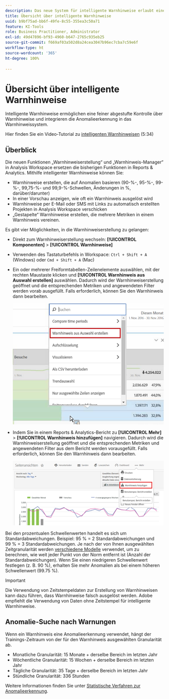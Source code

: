 ```yaml
---
description: Das neue System für intelligente Warnhinweise erlaubt eine feiner abgestufte Kontrolle über Warnhinweise und integriert die Anomalieerkennung in das Warnhinweissystem.
title: Übersicht über intelligente Warnhinweise
uuid: b9bf75ad-bb6f-49fe-8c55-355ea3c50a71
feature: KI-Tools
role: Business Practitioner, Administrator
exl-id: 49d47896-bf93-4960-b647-2765c935eb25
source-git-commit: f669af03a502d8a24cea3047b96ec7cba7c59e6f
workflow-type: ht
source-wordcount: '365'
ht-degree: 100%

---
```


# Übersicht über intelligente Warnhinweise

Intelligente Warnhinweise ermöglichen eine feiner abgestufte Kontrolle über Warnhinweise und integrieren die Anomalieerkennung in das Warnhinweissystem.

Hier finden Sie ein Video-Tutorial zu [intelligenten Warnhinweisen](https://experienceleague.adobe.com/docs/analytics-learn/tutorials/data-science/intelligent-alerts.html?lang=de) (5:34)

## Überblick

Die neuen Funktionen „Warnhinweiserstellung“ und „Warnhinweis-Manager“ in Analysis Workspace ersetzen die bisherigen Funktionen in Reports &amp; Analytics. Mithilfe intelligenter Warnhinweise können Sie:

* Warnhinweise erstellen, die auf Anomalien basieren (90-%-, 95-%-, 99-%-, 99,75-%- und 99,9-%-Schwellen, Änderungen in %, darüber/darunter)
* In einer Vorschau anzeigen, wie oft ein Warnhinweis ausgelöst wird
* Warnhinweise per E-Mail oder SMS mit Links zu automatisch erstellten Projekten in Analysis Workspace verschicken
* „Gestapelte“ Warnhinweise erstellen, die mehrere Metriken in einem Warnhinweis vereinen.

Es gibt vier Möglichkeiten, in die Warnhinweiserstellung zu gelangen:

* Direkt zum Warnhinweiserstellung wechseln: **[!UICONTROL Komponenten]** > **[!UICONTROL Warnhinweise]**
* Verwenden des Tastaturbefehls in Workspace: `Ctrl + Shift + A` (Windows) oder `Cmd + Shift + A` (Mac)
* Ein oder mehrerer Freiformtabellen-Zeilenelemente auswählen, mit der rechten Maustaste klicken und **[!UICONTROL Warnhinweis aus Auswahl erstellen]** auswählen. Dadurch wird der Warnhinweiserstellung geöffnet und die entsprechenden Metriken und angewendeten Filter werden vorab ausgefüllt. Falls erforderlich, können Sie den Warnhinweis dann bearbeiten.

   ![Warnhinweis aus Auswahl erstellen](assets/create-alert-from-selection.png)

* Indem Sie in einem Reports &amp; Analytics-Bericht zu **[!UICONTROL Mehr]** > **[!UICONTROL Warnhinweis hinzufügen]** navigieren. Dadurch wird die Warnhinweiserstellung geöffnet und die entsprechenden Metriken und angewendeten Filter aus dem Bericht werden vorausgefüllt. Falls erforderlich, können Sie den Warnhinweis dann bearbeiten.

   ![Warnhinweis hinzufügen](assets/add-alert.png)

Bei den prozentualen Schwellenwerten handelt es sich um Standardabweichungen. Beispiel: 95 % = 2 Standardabweichungen und 99 % = 3 Standardabweichungen. Je nach der von Ihnen ausgewählten Zeitgranularität werden [verschiedene Modelle](../virtual-analyst/c-anomaly-detection/statistics-anomaly-detection.md) verwendet, um zu berechnen, wie weit jeder Punkt von der Norm entfernt ist (Anzahl der Standardabweichungen). Wenn Sie einen niedrigeren Schwellenwert festlegen (z. B. 90 %), erhalten Sie mehr Anomalien als bei einem höheren Schwellenwert (99.75 %).

>[!IMPORTANT]
>
>Die Verwendung von Zeitstempeldaten zur Erstellung von Warnhinweisen kann dazu führen, dass Warnhinweise falsch ausgelöst werden. Adobe empfiehlt die Verwendung von Daten ohne Zeitstempel für intelligente Warnhinweise.

## Anomalie-Suche nach Warnungen

Wenn ein Warnhinweis eine Anomalieerkennung verwendet, hängt der Trainings-Zeitraum von der für den Warnhinweis ausgewählten Granularität ab.

* Monatliche Granularität: 15 Monate + derselbe Bereich im letzten Jahr
* Wöchentliche Granularität: 15 Wochen + derselbe Bereich im letzten Jahr
* Tägliche Granularität: 35 Tage + derselbe Bereich im letzten Jahr
* Stündliche Granularität: 336 Stunden

Weitere Informationen finden Sie unter [Statistische Verfahren zur Anomalieerkennung](../virtual-analyst/c-anomaly-detection/statistics-anomaly-detection.md).
